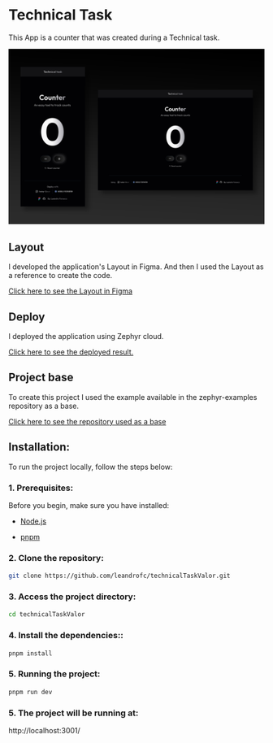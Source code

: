 # Technical Task

This App is a counter that was created during a Technical task.

<p align="left">
  <img widht="1008" src="./counterLayout.png">
</p>


## Layout

I developed the application's Layout in Figma. And then I used the Layout as a reference to create the code.

<a href="https://www.figma.com/design/ffcS9ZL5vOtn8o3vxCDTbZ/Untitled?node-id=905-2&t=5GrSG6CFvw9hDbQG-1" target="_blank">Click here to see the Layout in Figma</a>



## Deploy

I deployed the application using Zephyr cloud.

<a href="https://leandro-fonseca-1307-host-technicaltaskvalor-lean-12b2a67b6-ze.zephyrcloud.app/" target="_blank">Click here to see the deployed result.</a>


## Project base

To create this project I used the example available in the zephyr-examples repository as a base.

<a href="https://github.com/ZephyrCloudIO/zephyr-examples/tree/main/examples/turbo-rspack-mf" target="_blank">Click here to see the repository used as a base</a>



## Installation:

To run the project locally, follow the steps below:

### 1. Prerequisites:

Before you begin, make sure you have installed:

- <a href="https://nodejs.org/en" target="_blank">Node.js</a>

- <a href="https://pnpm.io/" target="_blank">pnpm</a>

### 2. Clone the repository:

```sh
git clone https://github.com/leandrofc/technicalTaskValor.git
```

### 3. Access the project directory:

```sh
cd technicalTaskValor
```

### 4. Install the dependencies::

```sh
pnpm install
```

### 5. Running the project:

```sh
pnpm run dev
```

### 5. The project will be running at:

http://localhost:3001/

